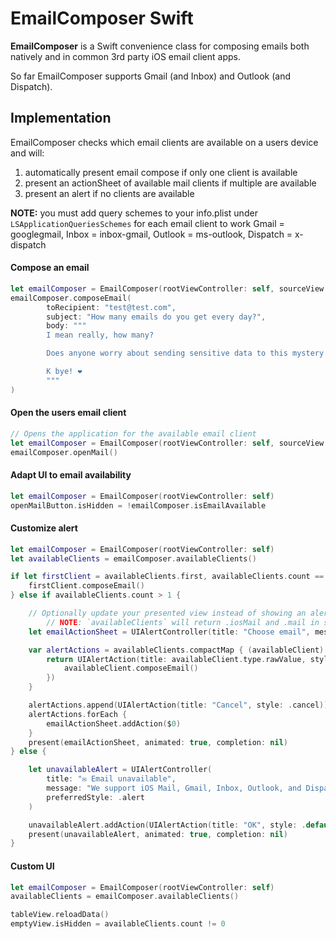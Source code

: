 # EmailComposer Swift

**EmailComposer** is a Swift convenience class for composing emails both natively and in common 3rd party iOS email client apps.

So far EmailComposer supports Gmail (and Inbox) and Outlook (and Dispatch).

## Implementation

EmailComposer checks which email clients are available on a users device and will:
1. automatically present email compose if only one client is available
2. present an actionSheet of available mail clients if multiple are available
3. present an alert if no clients are available

**NOTE:** you must add query schemes to your info.plist under `LSApplicationQueriesSchemes` for each email client to work
Gmail = googlegmail, Inbox = inbox-gmail, Outlook = ms-outlook, Dispatch = x-dispatch

#### Compose an email

```swift
let emailComposer = EmailComposer(rootViewController: self, sourceView: customView.composeButton)
emailComposer.composeEmail(
		toRecipient: "test@test.com",
		subject: "How many emails do you get every day?",
		body: """
		I mean really, how many?

		Does anyone worry about sending sensitive data to this mystery address?

		K bye! ❤️
		"""
)
```

#### Open the users email client

```swift
// Opens the application for the available email client
let emailComposer = EmailComposer(rootViewController: self, sourceView: customView.openEmailButton)
emailComposer.openMail()
```

#### Adapt UI to email availability

```swift
let emailComposer = EmailComposer(rootViewController: self)
openMailButton.isHidden = !emailComposer.isEmailAvailable
```

#### Customize alert

```swift
let emailComposer = EmailComposer(rootViewController: self)
let availableClients = emailComposer.availableClients()

if let firstClient = availableClients.first, availableClients.count == 1 {
    firstClient.composeEmail()
} else if availableClients.count > 1 {

    // Optionally update your presented view instead of showing an alert
		// NOTE: `availableClients` will return .iosMail and .mail in some cases. You'll likely want to filter .mail out if .iosMail is returned
    let emailActionSheet = UIAlertController(title: "Choose email", message: "You have too many email clients. What do you want??", preferredStyle: .alert)

    var alertActions = availableClients.compactMap { (availableClient) -> UIAlertAction? in
        return UIAlertAction(title: availableClient.type.rawValue, style: .default, handler: { (alertAction) in
            availableClient.composeEmail()
        })
    }

    alertActions.append(UIAlertAction(title: "Cancel", style: .cancel))
    alertActions.forEach {
        emailActionSheet.addAction($0)
    }
    present(emailActionSheet, animated: true, completion: nil)
} else {

    let unavailableAlert = UIAlertController(
        title: "✉️ Email unavailable",
        message: "We support iOS Mail, Gmail, Inbox, Outlook, and Dispatch. Please log in with one of these.",
        preferredStyle: .alert
    )

    unavailableAlert.addAction(UIAlertAction(title: "OK", style: .default))
    present(unavailableAlert, animated: true, completion: nil)
}
```

#### Custom UI

```swift
let emailComposer = EmailComposer(rootViewController: self)
availableClients = emailComposer.availableClients()

tableView.reloadData()
emptyView.isHidden = availableClients.count != 0
```
